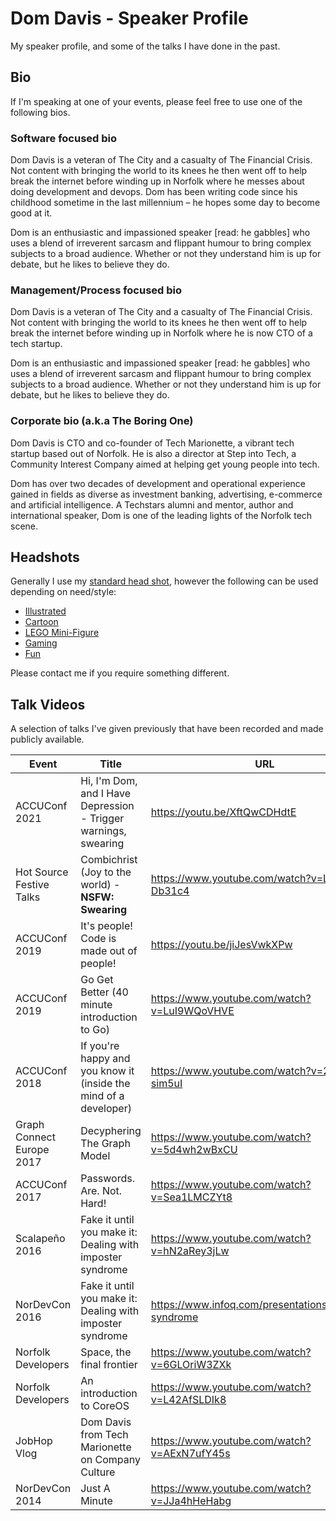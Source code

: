 # Dom Davis - Speaker Profile

My speaker profile, and some of the talks I have done in the past.

## Bio

If I'm speaking at one of your events, please feel free to use one of the
following bios.

### Software focused bio

Dom Davis is a veteran of The City and a casualty of The Financial Crisis. Not
content with bringing the world to its knees he then went off to help break the
internet before winding up in Norfolk where he messes about doing development
and devops. Dom has been writing code since his childhood sometime in the last
millennium – he hopes some day to become good at it.

Dom is an enthusiastic and impassioned speaker [read: he gabbles] who uses a
blend of irreverent sarcasm and flippant humour to bring complex subjects to a
broad audience. Whether or not they understand him is up for debate, but he
likes to believe they do.

### Management/Process focused bio

Dom Davis is a veteran of The City and a casualty of The Financial Crisis. Not
content with bringing the world to its knees he then went off to help break the
internet before winding up in Norfolk where he is now CTO of a tech startup.

Dom is an enthusiastic and impassioned speaker [read: he gabbles] who uses a
blend of irreverent sarcasm and flippant humour to bring complex subjects to a
broad audience. Whether or not they understand him is up for debate, but he
likes to believe they do.

### Corporate bio (a.k.a The Boring One)

Dom Davis is CTO and co-founder of Tech Marionette, a vibrant tech startup based
out of Norfolk. He is also a director at Step into Tech, a Community Interest
Company aimed at helping get young people into tech.

Dom has over two decades of development and operational experience gained in
fields as diverse as investment banking, advertising, e-commerce and artificial
intelligence. A Techstars alumni and mentor, author and international speaker,
Dom is one of the leading lights of the Norfolk tech scene.

## Headshots

Generally I use my [standard head shot](domdavis.png), however the following
can be used depending on need/style:

  * [Illustrated](domdavis-illustration.jpg)
  * [Cartoon](domdavis-cartoon.jpg)
  * [LEGO Mini-Figure](domdavis-minifig.png)
  * [Gaming](cmdrdavis.png)
  * [Fun](domdavis-alt.png)

Please contact me if you require something different.

## Talk Videos

A selection of talks I've given previously that have been recorded and made
publicly available. 

| Event |Title | URL |
| ----- | ---- | --- |
| ACCUConf 2021 | Hi, I'm Dom, and I Have Depression - Trigger warnings, swearing | https://youtu.be/XftQwCDHdtE |
| Hot Source Festive Talks | Combichrist (Joy to the world) - **NSFW: Swearing** | https://www.youtube.com/watch?v=LeNX-Db31c4 |
| ACCUConf 2019 | It's people! Code is made out of people! | https://youtu.be/jiJesVwkXPw |
| ACCUConf 2019 | Go Get Better (40 minute introduction to Go) | https://www.youtube.com/watch?v=LuI9WQoVHVE |
| ACCUConf 2018 | If you're happy and you know it (inside the mind of a developer) | https://www.youtube.com/watch?v=2e6a-sim5uI |
| Graph Connect Europe 2017 | Decyphering The Graph Model | https://www.youtube.com/watch?v=5d4wh2wBxCU |
| ACCUConf 2017 | Passwords. Are. Not. Hard! | https://www.youtube.com/watch?v=Sea1LMCZYt8 |
| Scalapeño 2016 | Fake it until you make it: Dealing with imposter syndrome | https://www.youtube.com/watch?v=hN2aRey3jLw |
| NorDevCon 2016 | Fake it until you make it: Dealing with imposter syndrome | https://www.infoq.com/presentations/impostor-syndrome |
| Norfolk Developers | Space, the final frontier | https://www.youtube.com/watch?v=6GLOriW3ZXk |
| Norfolk Developers | An introduction to CoreOS | https://www.youtube.com/watch?v=L42AfSLDIk8 |
| JobHop Vlog | Dom Davis from Tech Marionette on Company Culture | https://www.youtube.com/watch?v=AExN7ufY45s |
| NorDevCon 2014 | Just A Minute | https://www.youtube.com/watch?v=JJa4hHeHabg |
